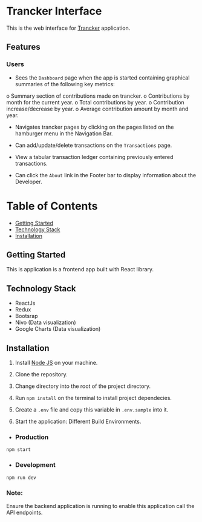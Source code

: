 # Trancker Interface

This is the web interface for [Trancker](http://github.com/ODINAKACHUKWU/trancker) application.

## Features

### Users

- Sees the `Dashboard` page when the app is started containing graphical summaries of the following key metrics:

o Summary section of contributions made on trancker.
o Contributions by month for the current year.
o Total contributions by year.
o Contribution increase/decrease by year.
o Average contribution amount by month and year.

- Navigates trancker pages by clicking on the pages listed on the hamburger menu in the Navigation Bar.

- Can add/update/delete transactions on the `Transactions` page.

- View a tabular transaction ledger containing previously entered transactions.

- Can click the `About` link in the Footer bar to display information about the Developer.

# Table of Contents

- [Getting Started](#Getting-Started "Goto Getting-Started")
- [Technology Stack](#Technology-Stack "Goto Technology-Stack")
- [Installation](#Installation "Goto Installation")

## Getting Started

This is application is a frontend app built with React library.

## Technology Stack

- ReactJs
- Redux
- Bootsrap
- Nivo (Data visualization)
- Google Charts (Data visualization)

## Installation

1. Install [Node JS](https://nodejs.org) on your machine.

2. Clone the repository.

3. Change directory into the root of the project directory.

4. Run `npm install` on the terminal to install project dependecies.

5. Create a `.env` file and copy this variable in `.env.sample` into it.

6. Start the application: Different Build Environments.

- ### Production

`npm start`

- ### Development

`npm run dev`

### Note:

Ensure the backend application is running to enable this application call the API endpoints.
